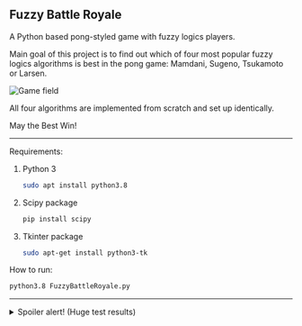 ## Fuzzy Battle Royale

A Python based pong-styled game with fuzzy logics players.

Main goal of this project is to find out which of four most popular fuzzy logics algorithms is best in the pong game: Mamdani, Sugeno, Tsukamoto or Larsen.

![Game field](https://raw.githubusercontent.com/mandarin10101/Fuzzy-Battle-Royale/master/img/Gamefield.svg)

All four algorithms are implemented from scratch and set up identically.

May the Best Win!

_____

Requirements:

1. Python 3

   ```bash
   sudo apt install python3.8
   ```

2. Scipy package

   ```bash
   pip install scipy
   ```

3. Tkinter package

   ```bash
   sudo apt-get install python3-tk
   ```

How to run:

```bash
python3.8 FuzzyBattleRoyale.py
```

_____
<details>
  <summary>Spoiler alert! (Huge test results)</summary>
  After handling 500 games to -10 score, the winner has arrived - Sugeno algorithm. Mamdani is 2nd, Larsen and Tsukamoto are 3rd and 4th.
   <blockquote class="spoiler">
     <img alt="Hidden game field" src="https://raw.githubusercontent.com/mandarin10101/Fuzzy-Battle-Royale/master/img/ResultPlot.svg"/>
   </blockquote>
</details>
